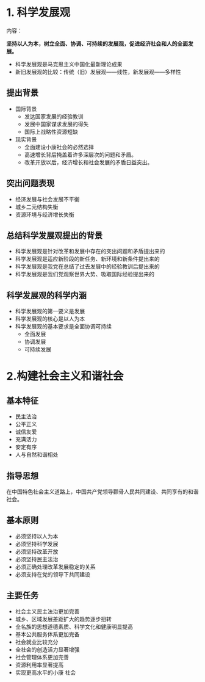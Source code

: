 # 1. 科学发展观

内容：

**坚持以人为本，树立全面、协调、可持续的发展观，促进经济社会和人的全面发展。**

+ 科学发展观是马克思主义中国化最新理论成果
+ 新旧发展观的比较：传统（旧）发展观——线性，新发展观——多样性

## 提出背景

+ 国际背景
  + 发达国家发展的经验教训
  + 发展中国家谋求发展的得失
  + 国际上战略性资源短缺
+ 现实背景
  + 全面建设小康社会的必然选择
  + 高速增长背后掩盖着许多深层次的问题和矛盾。
  + 改革开放以后，经济增长和社会发展的矛盾日益突出。

## 突出问题表现

+ 经济发展与社会发展不平衡
+ 城乡二元结构失衡
+ 资源环境与经济增长失衡

## 总结科学发展观提出的背景

+ 科学发展观是针对改革和发展中存在的突出问题和矛盾提出来的
+ 科学发展观是适应新阶段的新任务、新环境和新条件提出来的
+ 科学发展观是我党在总结了过去发展中的经验教训后提出来的
+ 科学发展观是我们党观察世界大势、吸取国际经验提出来的

## 科学发展观的科学内涵

+ 科学发展观的第一要义是发展
+ 科学发展观的核心是以人为本
+ 科学发展观的基本要求是全面协调可持续
  + 全面发展
  + 协调发展
  + 可持续发展

# 2.构建社会主义和谐社会

## 基本特征

+ 民主法治
+ 公平正义
+ 诚信友爱
+ 充满活力
+ 安定有序
+ 人与自然和谐相处

## 指导思想

在中国特色社会主义道路上，中国共产党领导颧骨人民共同建设、共同享有的和谐社会。

## 基本原则

+ 必须坚持以人为本
+ 必须坚持科学发展
+ 必须坚持改革开放
+ 必须坚持民主法治
+ 必须正确处理改革发展稳定的关系
+ 必须支持在党的领导下共同建设

## 主要任务

+ 社会主义民主法治更加完善
+ 城乡、区域发展差距扩大的趋势逐步扭转
+ 全名族的思想道德素质、科学文化和健康明显提高
+ 基本公共服务体系更加完备
+ 社会就业比较充分
+ 全社会的创造活力显著增强
+ 社会管理体系更加完善
+ 资源利用率显著提高
+ 实现更高水平的小康 社会
